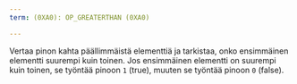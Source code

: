 ```yaml
---
term: (0XA0): OP_GREATERTHAN (0XA0)

---
```

Vertaa pinon kahta päällimmäistä elementtiä ja tarkistaa, onko ensimmäinen elementti suurempi kuin toinen. Jos ensimmäinen elementti on suurempi kuin toinen, se työntää pinoon `1` (true), muuten se työntää pinoon `0` (false).